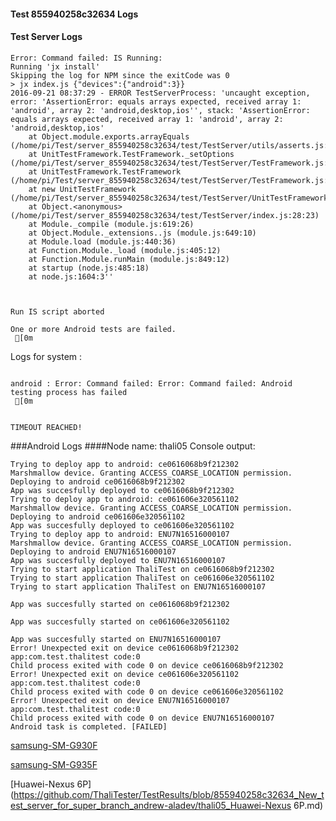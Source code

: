 #### Test 855940258c32634 Logs

#### Test Server Logs
```
Error: Command failed: IS Running:
Running 'jx install'
Skipping the log for NPM since the exitCode was 0
> jx index.js {"devices":{"android":3}}
2016-09-21 08:37:29 - ERROR TestServerProcess: 'uncaught exception, error: 'AssertionError: equals arrays expected, received array 1: 'android', array 2: 'android,desktop,ios'', stack: 'AssertionError: equals arrays expected, received array 1: 'android', array 2: 'android,desktop,ios'
    at Object.module.exports.arrayEquals (/home/pi/Test/server_855940258c32634/test/TestServer/utils/asserts.js:71:3)
    at UnitTestFramework.TestFramework._setOptions (/home/pi/Test/server_855940258c32634/test/TestServer/TestFramework.js:86:11)
    at UnitTestFramework.TestFramework (/home/pi/Test/server_855940258c32634/test/TestServer/TestFramework.js:23:8)
    at new UnitTestFramework (/home/pi/Test/server_855940258c32634/test/TestServer/UnitTestFramework.js:23:28)
    at Object.<anonymous> (/home/pi/Test/server_855940258c32634/test/TestServer/index.js:28:23)
    at Module._compile (module.js:619:26)
    at Object.Module._extensions..js (module.js:649:10)
    at Module.load (module.js:440:36)
    at Function.Module._load (module.js:405:12)
    at Function.Module.runMain (module.js:849:12)
    at startup (node.js:485:18)
    at node.js:1604:3''


 
Run IS script aborted
 
One or more Android tests are failed.
 [0m

```


Logs for system : 
```

android : Error: Command failed: Error: Command failed: Android testing process has failed
 [0m


TIMEOUT REACHED!
```
###Android Logs
####Node name: thali05
Console output:
```
Trying to deploy app to android: ce0616068b9f212302
Marshmallow device. Granting ACCESS_COARSE_LOCATION permission.
Deploying to android ce0616068b9f212302
App was succesfully deployed to ce0616068b9f212302
Trying to deploy app to android: ce061606e320561102
Marshmallow device. Granting ACCESS_COARSE_LOCATION permission.
Deploying to android ce061606e320561102
App was succesfully deployed to ce061606e320561102
Trying to deploy app to android: ENU7N16516000107
Marshmallow device. Granting ACCESS_COARSE_LOCATION permission.
Deploying to android ENU7N16516000107
App was succesfully deployed to ENU7N16516000107
Trying to start application ThaliTest on ce0616068b9f212302
Trying to start application ThaliTest on ce061606e320561102
Trying to start application ThaliTest on ENU7N16516000107

App was succesfully started on ce0616068b9f212302

App was succesfully started on ce061606e320561102

App was succesfully started on ENU7N16516000107
Error! Unexpected exit on device ce0616068b9f212302 app:com.test.thalitest code:0 
Child process exited with code 0 on device ce0616068b9f212302
Error! Unexpected exit on device ce061606e320561102 app:com.test.thalitest code:0 
Child process exited with code 0 on device ce061606e320561102
Error! Unexpected exit on device ENU7N16516000107 app:com.test.thalitest code:0 
Child process exited with code 0 on device ENU7N16516000107
Android task is completed. [FAILED]
```
[samsung-SM-G930F](https://github.com/ThaliTester/TestResults/blob/855940258c32634_New_test_server_for_super_branch_andrew-aladev/thali05_samsung-SM-G930F.md)

[samsung-SM-G935F](https://github.com/ThaliTester/TestResults/blob/855940258c32634_New_test_server_for_super_branch_andrew-aladev/thali05_samsung-SM-G935F.md)

[Huawei-Nexus 6P](https://github.com/ThaliTester/TestResults/blob/855940258c32634_New_test_server_for_super_branch_andrew-aladev/thali05_Huawei-Nexus 6P.md)




